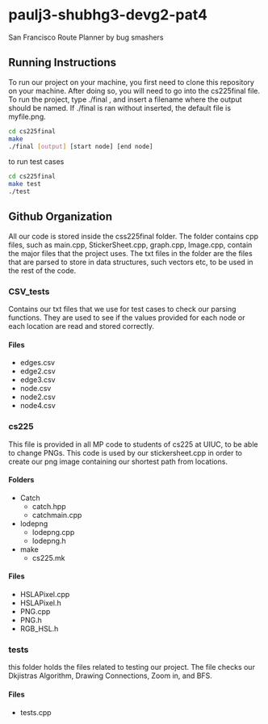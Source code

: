 # paulj3-shubhg3-devg2-pat4
San Francisco Route Planner by bug smashers

## Running Instructions
   To run our project on your machine, you first need to clone this repository on your machine. After doing so, you will need to go into the cs225final file. To run the project, type ./final <filename>, and insert a filename where the output should be named. If ./final is ran without <filename> inserted, the default file is myfile.png.

```bash
cd cs225final
make
./final [output] [start node] [end node]
```
   to run test cases
```bash
cd cs225final
make test
./test
``` 

## Github Organization
   All our code is stored inside the css225final folder. The folder contains cpp files, such as main.cpp, StickerSheet.cpp, graph.cpp, Image.cpp, contain the major files that the project uses. The txt files in the folder are the files that are parsed to store in  data structures, such vectors etc, to be used in the rest of the code. 
   ### CSV_tests 
   Contains our txt files that we use for test cases to check our parsing functions. They are used to see if the values provided for each node or each location are read and stored correctly.   
  #### Files 
  - edges.csv
  - edge2.csv
  - edge3.csv
  - node.csv
  - node2.csv
  - node4.csv

  ### cs225 
   This file is provided in all MP code to students of cs225 at UIUC, to be able to change PNGs. This code is used by our stickersheet.cpp in order to create our png image containing our shortest path from locations. 
   #### Folders 
   - Catch
      - catch.hpp
      - catchmain.cpp
   - lodepng
     - lodepng.cpp
     - lodepng.h
   - make
      - cs225.mk
   #### Files 
   - HSLAPixel.cpp
   - HSLAPixel.h
   - PNG.cpp
   - PNG.h
   - RGB_HSL.h
 ### tests
  this folder holds the files related to testing our project. The file checks our Dkjistras Algorithm, Drawing Connections, Zoom in, and BFS. 
   #### Files
   - tests.cpp

